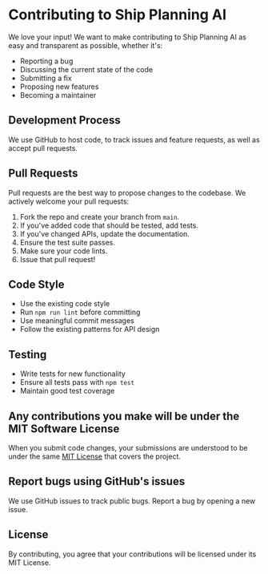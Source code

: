 # Contributing to Ship Planning AI

We love your input! We want to make contributing to Ship Planning AI as easy and transparent as possible, whether it's:

- Reporting a bug
- Discussing the current state of the code
- Submitting a fix
- Proposing new features
- Becoming a maintainer

## Development Process

We use GitHub to host code, to track issues and feature requests, as well as accept pull requests.

## Pull Requests

Pull requests are the best way to propose changes to the codebase. We actively welcome your pull requests:

1. Fork the repo and create your branch from `main`.
2. If you've added code that should be tested, add tests.
3. If you've changed APIs, update the documentation.
4. Ensure the test suite passes.
5. Make sure your code lints.
6. Issue that pull request!

## Code Style

* Use the existing code style
* Run `npm run lint` before committing
* Use meaningful commit messages
* Follow the existing patterns for API design

## Testing

* Write tests for new functionality
* Ensure all tests pass with `npm test`
* Maintain good test coverage

## Any contributions you make will be under the MIT Software License

When you submit code changes, your submissions are understood to be under the same [MIT License](http://choosealicense.com/licenses/mit/) that covers the project.

## Report bugs using GitHub's issues

We use GitHub issues to track public bugs. Report a bug by opening a new issue.

## License

By contributing, you agree that your contributions will be licensed under its MIT License.
